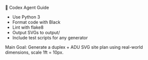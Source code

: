 🧠 Codex Agent Guide

- Use Python 3
- Format code with Black
- Lint with flake8
- Output SVGs to output/
- Include test scripts for any generator

Main Goal:
Generate a duplex + ADU SVG site plan using real-world dimensions, scale 1ft = 10px.
